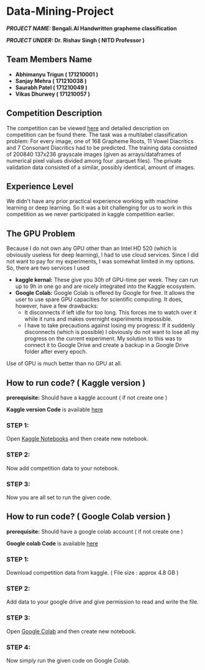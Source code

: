 # Data-Mining-Project
**_PROJECT NAME:_  Bengali.AI Handwritten grapheme classification**


**_PROJECT UNDER:_ Dr. Rishav Singh ( NITD Professor )**

## Team Members Name
- **Abhimanyu Trigun ( 171210001 )**
- **Sanjay Mehra ( 171210038 )**
- **Saurabh Patel ( 171210049 )**
- **Vikas Dhurwey ( 171210057 )**

## Competition Description
The competition can be viewed [here](https://www.kaggle.com/c/bengaliai-cv19) and detailed description on competition can be found there. The task was a multilabel classification problem: For every image, one of 168 Grapheme Roots, 11 Vowel Diacritics and 7 Consonant Diacritics had to be predicted. The training data consisted of 200840 137x236 grayscale images (given as arrays/dataframes of numerical pixel values divided among four .parquet files). The private validation data consisted of a similar, possibly identical, amount of images.



## Experience Level
We didn't have any prior practical experience working with machine learning or deep learning. So it was a bit challenging for us to work in this competition as we never participated in kaggle competition earlier.

## The GPU Problem
Because I do not own any GPU other than an Intel HD 520 (which is obviously useless for deep learning), I had to use cloud services. Since I did not want to pay for my experiments, I was somewhat limited in my options. So, there are two services I used
- **kaggle kernal:** These give you 30h of GPU-time per week. They can run up to 9h in one go and are nicely integrated into the Kaggle ecosystem.
- **Google Colab:** Google Colab is offered by Google for free. It allows the user to use spare GPU capacities for scientific computing. It does, however, have a few drawbacks:
  - It disconnects if left idle for too long. This forces me to watch over it while it runs and makes overnight experiments impossible.
  - I have to take precautions against losing my progress: If it suddenly disconnects (which is possible) I obviously do not want to lose all my progress on the current experiment. My solution to this was to connect it to Google Drive and create a backup in a Google Drive folder after every epoch.
  
Use of GPU is much better than no GPU at all.
  
  
## How to run code? ( Kaggle version )
**prerequisite:** Should have a kaggle account ( if not create one )

**Kaggle version Code** is available [here](https://github.com/sanjay-mehra/Data-Mining-Project/blob/master/Bengali_CNN.ipynb)

### STEP 1: 
Open [Kaggle Notebooks](https://www.kaggle.com/notebooks) and then create new notebook.

### STEP 2:
Now add competition data to your notebook.

### STEP 3:
Now you are all set to run the given code.


## How to run code? ( Google Colab version )
**prerequisite:** Should have a google colab account ( if not create one )

**Google colab Code** is available [here](https://github.com/sanjay-mehra/Data-Mining-Project/)

### STEP 1: 
Download competition data from kaggle. ( File size : approx 4.8 GB )

### STEP 2:
Add data to your google drive and give permission to read and write the file.

### STEP 3: 
Open [Google Colab](https://colab.research.google.com/) and then create new notebook.

### STEP 4:
Now simply run the given code on Google Colab.





